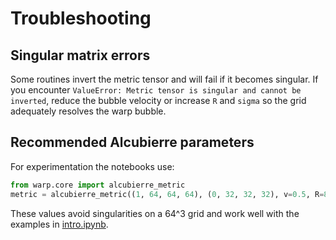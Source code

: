 # Troubleshooting

## Singular matrix errors

Some routines invert the metric tensor and will fail if it becomes singular. If you encounter `ValueError: Metric tensor is singular and cannot be inverted`, reduce the bubble velocity or increase `R` and `sigma` so the grid adequately resolves the warp bubble.

## Recommended Alcubierre parameters

For experimentation the notebooks use:

```python
from warp.core import alcubierre_metric
metric = alcubierre_metric((1, 64, 64, 64), (0, 32, 32, 32), v=0.5, R=8, sigma=4)
```

These values avoid singularities on a 64\^3 grid and work well with the examples in [intro.ipynb](../notebooks/intro.ipynb).
